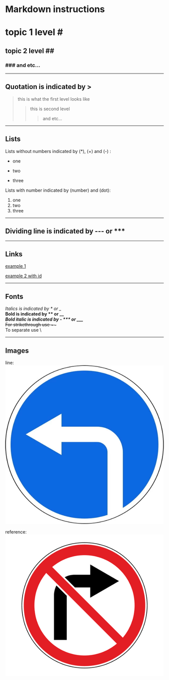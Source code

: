 # Markdown instructions #

# topic 1 level \#   
## topic 2 level \## 
### \### and etc...
---
## Quotation is indicated by >
> this is what the first level looks like
>> this is second level
>>> and etc...
---
## Lists
Lists without numbers indicated by (*), (+) and (-) :
* one 
+ two 
- three 

Lists with number indicated by (number) and (dot):  
1. one
2. two
3. three 
---
## Dividing line is indicated by --- or ***
***
## Links

[example 1](http://example.com/ "text 1")  

[id]: http://example.com/ "text 2"  
[example 2 with id][id]

---
## Fonts

*Italics is indicated by * or _*   
**Bold is indicated by ** or __**  
***Bold italic is indicated by - *** or ___***  
~~For strikethrough use \~~~~  
To separate use \

---

## Images
line:  
![turn left](left.png "left")

reference:  
![turn right][right]

[right]: right.png "right"